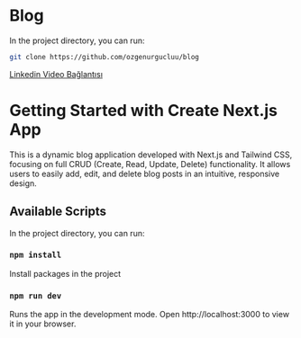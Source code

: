 # Blog

In the project directory, you can run:

```sh
git clone https://github.com/ozgenurgucluu/blog
```

[Linkedin Video Bağlantısı](https://www.linkedin.com/feed/update/urn:li:activity:7297655325669646359/)

# Getting Started with Create Next.js App

This is a dynamic blog application developed with Next.js and Tailwind CSS, focusing on full CRUD (Create, Read, Update, Delete) functionality. It allows users to easily add, edit, and delete blog posts in an intuitive, responsive design.

## Available Scripts

In the project directory, you can run:

### `npm install`

Install packages in the project

### `npm run dev`

Runs the app in the development mode.
Open http://localhost:3000 to view it in your browser.

[def]: ./videos/blog.mp4
